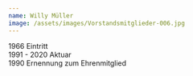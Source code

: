 ```yaml
---
name: Willy Müller
image: /assets/images/Vorstandsmitglieder-006.jpg
---
```

1966 Eintritt  
1991 - 2020 Aktuar  
1990 Ernennung zum Ehrenmitglied  
